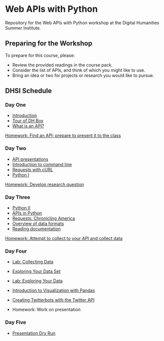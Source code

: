 # Web APIs with Python

Repository for the Web APIs with Python workshop at the Digital Humanities Summer Institute.

## Preparing for the Workshop

To prepare for this course, please:

- Review  the provided readings in the course pack.
- Consider the list of APIs, and think of which you might like to use.
- Bring an idea or two for projects or research you would like to pursue.

## DHSI Schedule

### Day One

- [Introduction](sections/introduction.md)
- [Tour of DH Box](sections/dhbox.md)
- [What is an API?](sections/WhatIsAPI.md)

[Homework: Find an API; prepare to present it to the class](homework1.md)

### Day Two 

- [API presentations](sections/APIpresentations.md)
- [Introduction to command line](command-line/README.md)
- [Requests with cURL](curl.md)
- [Python I](python/README.md)

[Homework: Develop research question](sections/day2homework.md)

### Day Three 

- [Python II](python/README.md)
- [APIs in Python](apipython.md)
- [Requests: Chronicling America](https://programminghistorian.org/lessons/creating-apis-with-python-and-flask##using-apis)
- [Overview of data formats](sections/data-formats.ipynb)
- [Reading documentation](sections/API_Documentation.md)

[Homework: Attempt to collect to your API and collect data](homework3.md)

### Day Four

- [Lab: Collecting Data](lab.md)
- [Exploring Your Data Set](exploring.md)
- [Lab: Exploring Your Data](lab2.md)
- [Introduction to Visualization with Pandas](pandas.md)
- [Creating Twitterbots with the Twitter API](twitter-api/README.md)

- Homework: Work on presentation

### Day Five

- [Presentation Dry Run](dry-run.md)

